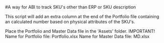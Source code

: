 #A way for ABI to track SKU's other than ERP or SKU description

This script will add an extra column at the end of the Portfolio file containing an calculated number based on physical attributes of the SKU's.

Place the Portfolio and Master Data file in the 'Assets' folder.
IMPORTANT! Name for Portfolio file: Portfolio.xlsx
           Name for Master Data file: MD.xlsx